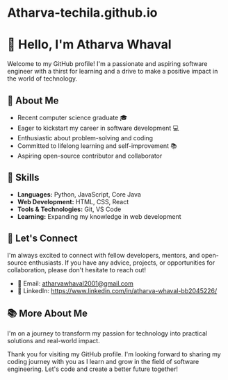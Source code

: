 # Atharva-techila.github.io
# 👋 Hello, I'm Atharva Whaval

Welcome to my GitHub profile! I'm a passionate and aspiring software engineer with a thirst for learning and a drive to make a positive impact in the world of technology.

## 🌱 About Me

- Recent computer science graduate 🎓
- Eager to kickstart my career in software development 💻
- Enthusiastic about problem-solving and coding
- Committed to lifelong learning and self-improvement 📚
- Aspiring open-source contributor and collaborator

## 🔧 Skills

- **Languages:** Python, JavaScript, Core Java
- **Web Development:** HTML, CSS, React
- **Tools & Technologies:** Git, VS Code
- **Learning:** Expanding my knowledge in web development

## 🤝 Let's Connect

I'm always excited to connect with fellow developers, mentors, and open-source enthusiasts. If you have any advice, projects, or opportunities for collaboration, please don't hesitate to reach out!

- 📧 Email: atharvawhaval2001@gmail.com
- 💬 LinkedIn: https://www.linkedin.com/in/atharva-whaval-bb2045226/

## 📚 More About Me

I'm on a journey to transform my passion for technology into practical solutions and real-world impact.

Thank you for visiting my GitHub profile. I'm looking forward to sharing my coding journey with you as I learn and grow in the field of software engineering. Let's code and create a better future together!
